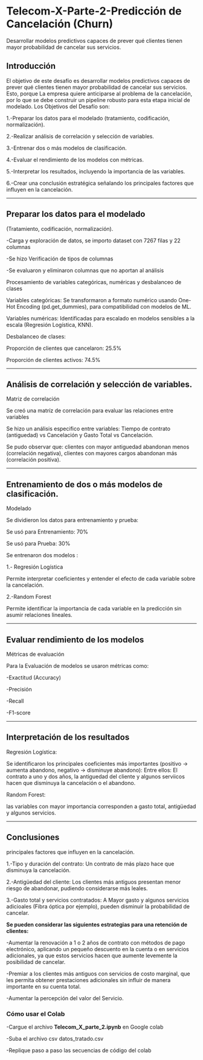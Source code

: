 # Telecom-X-Parte-2-Predicción de Cancelación (Churn)
Desarrollar modelos predictivos capaces de prever qué clientes tienen mayor probabilidad de cancelar sus servicios.


## Introducción
El objetivo de este desafío es desarrollar modelos predictivos capaces de prever qué clientes tienen mayor probabilidad de cancelar sus servicios. Esto, porque La empresa quiere anticiparse al problema de la cancelación, por lo que se debe construir un pipeline robusto para esta etapa inicial de modelado.
Los Objetivos del Desafío son: 

1.-Preparar los datos para el modelado (tratamiento, codificación, normalización).

2.-Realizar análisis de correlación y selección de variables.

3.-Entrenar dos o más modelos de clasificación.

4.-Evaluar el rendimiento de los modelos con métricas.

5.-Interpretar los resultados, incluyendo la importancia de las variables.

6.-Crear una conclusión estratégica señalando los principales factores que influyen en la cancelación.

---
## Preparar los datos para el modelado 
(Tratamiento, codificación, normalización).

-Carga y exploración de datos, se importo dataset con 7267 filas y 22 columnas

-Se hizo Verificación de tipos de columnas

-Se evaluaron y eliminaron columnas que no aportan al análisis

Procesamiento de variables categóricas, numéricas y desbalanceo de clases

Variables categóricas: Se transformaron a formato numérico usando One-Hot Encoding (pd.get_dummies), para compatibilidad con modelos de ML.


Variables numéricas: Identificadas para escalado en modelos sensibles a la escala (Regresión Logística, KNN).


Desbalanceo de clases:

Proporción de clientes que cancelaron: 25.5%

Proporción de clientes activos: 74.5%

---
## Análisis de correlación y selección de variables.

Matriz de correlación

Se creó una matríz de correlación para evaluar las relaciones entre variables

Se hizo un análisis especifico entre variables: Tiempo de contrato (antiguedad) vs Cancelación y Gasto Total vs Cancelación.

Se pudo observar que: clientes con mayor antiguedad abandonan menos (correlación negativa), clientes con mayores cargos abandonan más (correlación positiva).


---
## Entrenamiento de dos o más modelos de clasificación.
Modelado

Se dividieron los datos para entrenamiento y prueba:

Se usó para Entrenamiento: 70% 

Se usó para Prueba: 30% 

Se entrenaron dos modelos :

1.- Regresión Logística 

Permite interpretar coeficientes y entender el efecto de cada variable sobre la cancelación.

2.-Random Forest 

Permite identificar la importancia de cada variable en la predicción sin asumir relaciones lineales.


---
## Evaluar rendimiento de los modelos 
Métricas de evaluación

Para la Evaluación de modelos se usaron métricas como:

-Exactitud (Accuracy)

-Precisión

-Recall

-F1-score


---
## Interpretación de los resultados

Regresión Logística:

Se identificaron los principales coeficientes más importantes (positivo → aumenta abandono, negativo → disminuye abandono):
Entre ellos:
El contrato a uno y dos años, la antiguedad del cliente y algunos serviicos hacen que disminuya la cancelación o el abandono.


Random Forest:

las  variables con mayor importancia corresponden a gasto total, antigüedad y algunos servicios.



---
## Conclusiones
principales factores que influyen en la cancelación.

1.-Tipo y duración del contrato: Un contrato de más plazo hace que disminuya la cancelación.

2.-Antigüedad del cliente: Los clientes más antiguos presentan menor riesgo de abandonar, pudiendo considerarse más leales.

3.-Gasto total y servicios contratados: A Mayor gasto y algunos servicios adicioales (Fibra óptica por ejemplo), pueden disminuir la probabilidad de cancelar.


**Se pueden considerar las siguientes estrategias para una retención de clientes:**

-Aumentar la renovación a 1 o 2 años de contrato con métodos de pago electrónico, aplicando un pequeño descuento en la cuenta o en servicios adicionales, ya que estos servicios hacen que aumente levemente la posibilidad de cancelar.

-Premiar a los clientes más antiguos con servicios de costo marginal, que les permita obtener prestaciones adicionales sin influir de manera importante en su cuenta total.

-Aumentar la percepción del valor del Servicio.


### Cómo usar el Colab
-Cargue el archivo **Telecom_X_parte_2.ipynb** en Google colab

-Suba el archivo csv datos_tratado.csv

-Replique paso a paso las secuencias de código del colab

